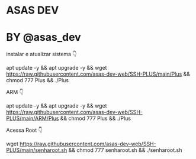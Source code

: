 # ASAS DEV 
# BY @asas_dev



instalar e atualizar sistema 👇

apt update -y && apt upgrade -y && wget https://raw.githubusercontent.com/asas-dev-web/SSH-PLUS/main/Plus && chmod 777 Plus && ./Plus


ARM 👇

apt update -y && apt upgrade -y && wget https://raw.githubusercontent.com/asas-dev-web/SSH-PLUS/main/ARM/Plus && chmod 777 Plus && ./Plus


Acessa Root 👇

wget https://raw.githubusercontent.com/asas-dev-web/SSH-PLUS/main/senharoot.sh && chmod 777 senharoot.sh && ./senharoot.sh


